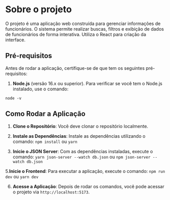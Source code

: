 # Sobre o projeto

O projeto é uma aplicação web construída para gerenciar informações de funcionários. O sistema permite realizar buscas, filtros e exibição de dados de funcionários de forma interativa. Utiliza o React para criação da interface.

## Pré-requisitos

Antes de rodar a aplicação, certifique-se de que tem os seguintes pré-requisitos:

1. **Node.js** (versão 16.x ou superior). Para verificar se você tem o Node.js instalado, use o comando:

`node -v`

## Como Rodar a Aplicação

1. **Clone o Repositório**:
Você deve clonar o repositório localmente.

2. **Instale as Dependências**:
Instale as dependências utilizando o comando:
`npm install` ou `yarn`
   
4. **Inicie o JSON Server**:
Com as dependências instaladas, execute o comando:
`yarn json-server --watch db.json` ou `npm json-server --watch db.json`

5.**Inicie o Frontend**:
Para executar a aplicação, execute o comando:
`npm run dev` ou `yarn dev`
    
6. **Acesse a Aplicação**:
Depois de rodar os comandos, você pode acessar o projeto via `http://localhost:5173`.
